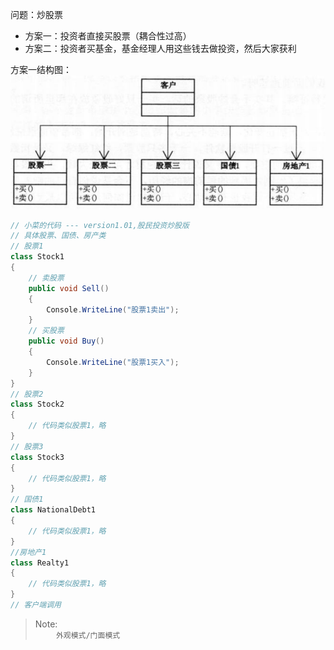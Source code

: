 问题：炒股票
- 方案一：投资者直接买股票（耦合性过高）
- 方案二：投资者买基金，基金经理人用这些钱去做投资，然后大家获利  

方案一结构图：  
![](./pics/12-1.png)  
```c#
// 小菜的代码 --- version1.01,股民投资炒股版
// 具体股票、国债、房产类
// 股票1
class Stock1
{
    // 卖股票
    public void Sell()
    {
        Console.WriteLine("股票1卖出");
    }
    // 买股票
    public void Buy()
    {
        Console.WriteLine("股票1买入");
    }
}
// 股票2
class Stock2
{
    // 代码类似股票1，略
}
// 股票3
class Stock3
{
    // 代码类似股票1，略
}
// 国债1
class NationalDebt1
{
    // 代码类似股票1，略
}
//房地产1
class Realty1
{
    // 代码类似股票1，略
}
// 客户端调用

```
>Note:  
>$\quad\quad$`外观模式/门面模式`